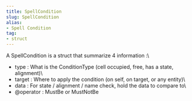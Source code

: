 ```yaml
---
title: SpellCondition
slug: SpellCondition
alias: 
- Spell Condition
tag: 
- struct
---
```

A SpellCondition is a struct that summarize 4 information :\
- type : What is the ConditionType (cell occupied, free, has a state, alignment)\
- target : Where to apply the condition (on self, on target, or any entity)\
- data : For state / alignment / name check, hold the data to compare to\
- @operator : MustBe or MustNotBe
